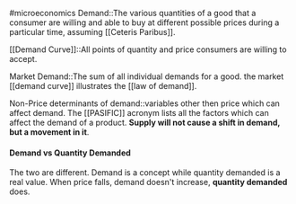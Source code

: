 #microeconomics 
Demand::The various quantities of a good that a consumer are willing and able to buy at different possible prices during a particular time, assuming [[Ceteris Paribus]].

[[Demand Curve]]::All points of quantity and price consumers are willing to accept.

Market Demand::The sum of all individual demands for a good. the market [[demand curve]] illustrates the [[law of demand]]. 

Non-Price determinants of demand::variables other then price which can affect demand. The [[PASIFIC]] acronym lists all the factors which can affect the demand of a product. **Supply will not cause a shift in demand, but a movement in it**.

#### Demand vs Quantity Demanded
The two are different. Demand is a concept while quantity demanded is a real value. When price falls, demand doesn't increase, **quantity demanded** does. 